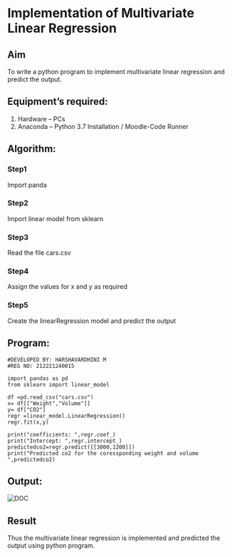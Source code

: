 # Implementation of Multivariate Linear Regression
## Aim
To write a python program to implement multivariate linear regression and predict the output.
## Equipment’s required:
1.	Hardware – PCs
2.	Anaconda – Python 3.7 Installation / Moodle-Code Runner
## Algorithm:
### Step1
Import panda

### Step2
Import linear model from sklearn

### Step3
Read the file cars.csv

### Step4
Assign the values for x and y as required

### Step5
Create the linearRegression model and predict the output

## Program:
```
#DEVELOPED BY: HARSHAVARDHINI M
#REG NO: 212221240015

import pandas as pd
from sklearn import linear_model

df =pd.read_csv("cars.csv")
x= df[["Weight","Volume"]]
y= df["CO2"]
regr =linear_model.LinearRegression()
regr.fit(x,y)

print("coefficients: ",regr.coef_)
print("Intercept: ",regr.intercept_)
predictedco2=regr.predict([[3000,1200]])
print("Predicted co2 for the coressponding weight and volume ",predictedco2)
```
## Output:
![DOC](https://user-images.githubusercontent.com/93427208/153544721-d4124036-f988-486f-a942-912a119d5706.png)


## Result
Thus the multivariate linear regression is implemented and predicted the output using python program.
